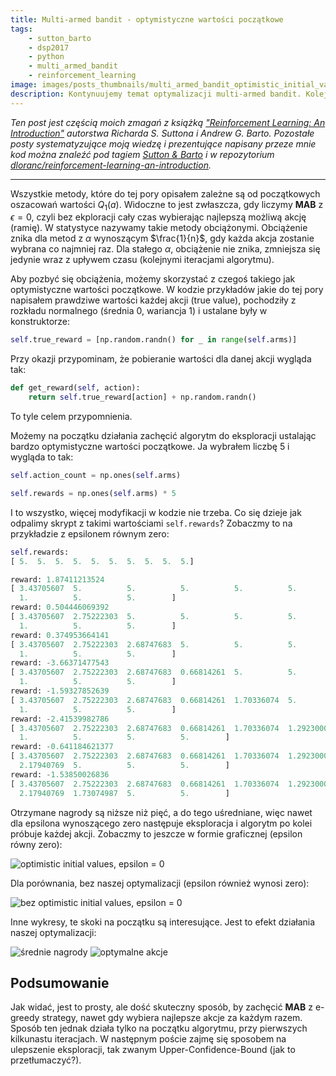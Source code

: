 ```yaml
---
title: Multi-armed bandit - optymistyczne wartości początkowe
tags:
    - sutton_barto
    - dsp2017
    - python
    - multi_armed_bandit
    - reinforcement_learning
image: images/posts_thumbnails/multi_armed_bandit_optimistic_initial_values.png
description: Kontynuujemy temat optymalizacji multi-armed bandit. Kolejna efektywna i do tego bardzo prosta optymalizacja.
---
```

*Ten post jest częścią moich zmagań z książką ["Reinforcement Learning: An Introduction"](http://incompleteideas.net/sutton/book/the-book-2nd.html) autorstwa Richarda S. Suttona i Andrew G. Barto. Pozostałe posty systematyzujące moją wiedzę i prezentujące napisany przeze mnie kod można znaleźć pod tagiem [Sutton & Barto](/tagi/sutton-and-barto) i w repozytorium [dloranc/reinforcement-learning-an-introduction](https://github.com/dloranc/reinforcement-learning-an-introduction).*

---

Wszystkie metody, które do tej pory opisałem zależne są od początkowych oszacowań wartości $Q_1(a)$. Widoczne to jest zwłaszcza, gdy liczymy **MAB** z $\epsilon = 0$, czyli bez ekploracji cały czas wybierając najlepszą możliwą akcję (ramię). W statystyce nazywamy takie metody obciążonymi. Obciążenie znika dla metod z $\alpha$ wynoszącym $\frac{1}{n}$, gdy każda akcja zostanie wybrana co najmniej raz. Dla stałego $\alpha$, obciążenie nie znika, zmniejsza się jedynie wraz z upływem czasu (kolejnymi iteracjami algorytmu).

<!-- truncate -->

Aby pozbyć się obciążenia, możemy skorzystać z czegoś takiego jak optymistyczne wartości początkowe. W kodzie przykładów jakie do tej pory napisałem prawdziwe wartości każdej akcji (true value), pochodziły z rozkładu normalnego (średnia 0, wariancja 1) i ustalane były w konstruktorze:

```Python
self.true_reward = [np.random.randn() for _ in range(self.arms)]
```

Przy okazji przypominam, że pobieranie wartości dla danej akcji wygląda tak:

```Python
def get_reward(self, action):
    return self.true_reward[action] + np.random.randn()
```

To tyle celem przypomnienia.

Możemy na początku działania zachęcić algorytm do eksploracji ustalając bardzo optymistyczne wartości początkowe. Ja wybrałem liczbę 5 i wygląda to tak:

```Python
self.action_count = np.ones(self.arms)

self.rewards = np.ones(self.arms) * 5
```

I to wszystko, więcej modyfikacji w kodzie nie trzeba. Co się dzieje jak odpalimy skrypt z takimi wartościami `self.rewards`? Zobaczmy to na przykładzie z epsilonem równym zero:


```python
self.rewards:
[ 5.  5.  5.  5.  5.  5.  5.  5.  5.  5.]

reward: 1.87411213524
[ 3.43705607  5.          5.          5.          5.          5.          5.
  1.          5.          5.        ]
reward: 0.504446069392
[ 3.43705607  2.75222303  5.          5.          5.          5.          5.
  1.          5.          5.        ]
reward: 0.374953664141
[ 3.43705607  2.75222303  2.68747683  5.          5.          5.          5.
  1.          5.          5.        ]
reward: -3.66371477543
[ 3.43705607  2.75222303  2.68747683  0.66814261  5.          5.          5.
  1.          5.          5.        ]
reward: -1.59327852639
[ 3.43705607  2.75222303  2.68747683  0.66814261  1.70336074  5.          5.
  1.          5.          5.        ]
reward: -2.41539982786
[ 3.43705607  2.75222303  2.68747683  0.66814261  1.70336074  1.29230009
  1.          5.          5.          5.        ]
reward: -0.641184621377
[ 3.43705607  2.75222303  2.68747683  0.66814261  1.70336074  1.29230009
  2.17940769  5.          5.          5.        ]
reward: -1.53850026836
[ 3.43705607  2.75222303  2.68747683  0.66814261  1.70336074  1.29230009
  2.17940769  1.73074987  5.          5.        ]
```

Otrzymane nagrody są niższe niż pięć, a do tego uśredniane, więc nawet dla epsilona wynoszącego zero następuje eksploracja i algorytm po kolei próbuje każdej akcji. Zobaczmy to jeszcze w formie graficznej (epsilon równy zero):

![optimistic initial values, epsilon = 0](/images/posts/multi_armed_bandit_optimistic_initial_values/01_rewards.png)

Dla porównania, bez naszej optymalizacji (epsilon również wynosi zero):

![bez optimistic initial values, epsilon = 0](/images/posts/multi_armed_bandit_optimistic_initial_values/02_rewards.png)

Inne wykresy, te skoki na początku są interesujące. Jest to efekt działania naszej optymalizacji:

![średnie nagrody](/images/posts/multi_armed_bandit_optimistic_initial_values/04_average_reward.png)
![optymalne akcje](/images/posts/multi_armed_bandit_optimistic_initial_values/04_optimal_action.png)

## Podsumowanie

Jak widać, jest to prosty, ale dość skuteczny sposób, by zachęcić **MAB** z e-greedy strategy, nawet gdy wybiera najlepsze akcje za każdym razem. Sposób ten jednak działa tylko na początku algorytmu, przy pierwszych kilkunastu iteracjach. W następnym poście zajmę się sposobem na ulepszenie eksploracji, tak zwanym Upper-Confidence-Bound (jak to przetłumaczyć?).
